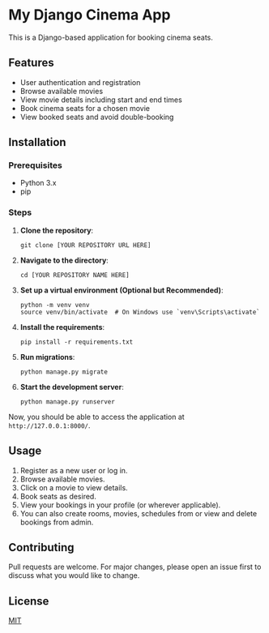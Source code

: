 # My Django Cinema App

This is a Django-based application for booking cinema seats.

## Features

- User authentication and registration
- Browse available movies
- View movie details including start and end times
- Book cinema seats for a chosen movie
- View booked seats and avoid double-booking

## Installation

### Prerequisites
- Python 3.x
- pip

### Steps

1. **Clone the repository**:
    ```
    git clone [YOUR REPOSITORY URL HERE]
    ```

2. **Navigate to the directory**:
    ```
    cd [YOUR REPOSITORY NAME HERE]
    ```

3. **Set up a virtual environment (Optional but Recommended)**:
    ```
    python -m venv venv
    source venv/bin/activate  # On Windows use `venv\Scripts\activate`
    ```

4. **Install the requirements**:
    ```
    pip install -r requirements.txt
    ```

5. **Run migrations**:
    ```
    python manage.py migrate
    ```

6. **Start the development server**:
    ```
    python manage.py runserver
    ```

Now, you should be able to access the application at `http://127.0.0.1:8000/`.

## Usage

1. Register as a new user or log in.
2. Browse available movies.
3. Click on a movie to view details.
4. Book seats as desired.
5. View your bookings in your profile (or wherever applicable).
6. You can also create rooms, movies, schedules from or view and delete bookings from admin.

## Contributing

Pull requests are welcome. For major changes, please open an issue first to discuss what you would like to change.

## License

[MIT](https://choosealicense.com/licenses/mit/)

